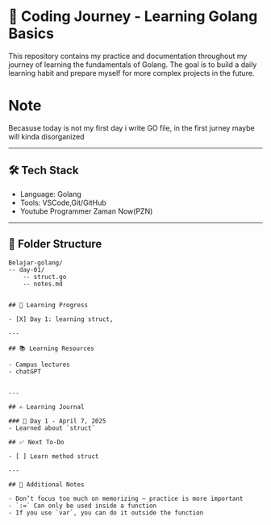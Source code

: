 # 🚀 Coding Journey - Learning Golang Basics

This repository contains my practice and documentation throughout my journey of learning the fundamentals of Golang. The goal is to build a daily learning habit and prepare myself for more complex projects in the future.

# Note

Becasuse today is not my first day i write GO file, in the first jurney maybe will kinda disorganized

---

## 🛠 Tech Stack

- Language: Golang
- Tools: VSCode,Git/GitHub
- Youtube Programmer Zaman Now(PZN)

---

## 📁 Folder Structure

```
Belajar-golang/
-- day-01/
    -- struct.go
    -- notes.md


## 🌱 Learning Progress

- [X] Day 1: learning struct,

---

## 📚 Learning Resources

- Campus lectures
- chatGPT


---

## ✍️ Learning Journal

### 📅 Day 1 - April 7, 2025
- Learned about `struct`

## ✅ Next To-Do

- [ ] Learn method struct

---

## 📌 Additional Notes

- Don’t focus too much on memorizing — practice is more important
- `:=` Can only be used inside a function
- If you use `var`, you can do it outside the function
```
